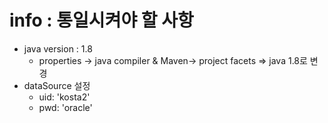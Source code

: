 # info : 통일시켜야 할 사항

- java version : 1.8
	- properties -> java compiler & Maven-> project facets => java 1.8로 변경
- dataSource 설정
	- uid: 'kosta2'
	- pwd: 'oracle'

